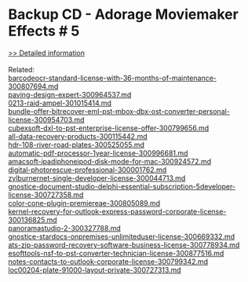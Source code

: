 # Backup CD - Adorage Moviemaker Effects # 5
[>> Detailed information](https://secure.element5.com/esales/product.html?productid=300275557&affiliateid=200057808)<br/><br/>Related:
<br />[barcodeocr-standard-license-with-36-months-of-maintenance-300807694.md](https://github.com/downloadplanet/downloadplanet/blob/main/barcodeocr-standard-license-with-36-months-of-maintenance-300807694.md)<br />[paving-design-expert-300964537.md](https://github.com/downloadplanet/downloadplanet/blob/main/paving-design-expert-300964537.md)<br />[0213-raid-ampel-301015414.md](https://github.com/downloadplanet/downloadplanet/blob/main/0213-raid-ampel-301015414.md)<br />[bundle-offer-bitrecover-eml-pst-mbox-dbx-ost-converter-personal-license-300954703.md](https://github.com/downloadplanet/downloadplanet/blob/main/bundle-offer-bitrecover-eml-pst-mbox-dbx-ost-converter-personal-license-300954703.md)<br />[cubexsoft-dxl-to-pst-enterprise-license-offer-300799656.md](https://github.com/downloadplanet/downloadplanet/blob/main/cubexsoft-dxl-to-pst-enterprise-license-offer-300799656.md)<br />[all-data-recovery-products-300115442.md](https://github.com/downloadplanet/downloadplanet/blob/main/all-data-recovery-products-300115442.md)<br />[hdr-108-river-road-plates-300525055.md](https://github.com/downloadplanet/downloadplanet/blob/main/hdr-108-river-road-plates-300525055.md)<br />[automatic-pdf-processor-1year-license-300996681.md](https://github.com/downloadplanet/downloadplanet/blob/main/automatic-pdf-processor-1year-license-300996681.md)<br />[amacsoft-ipadiphoneipod-disk-mode-for-mac-300924572.md](https://github.com/downloadplanet/downloadplanet/blob/main/amacsoft-ipadiphoneipod-disk-mode-for-mac-300924572.md)<br />[digital-photorescue-professional-300001762.md](https://github.com/downloadplanet/downloadplanet/blob/main/digital-photorescue-professional-300001762.md)<br />[zylburnernet-single-developer-license-300044713.md](https://github.com/downloadplanet/downloadplanet/blob/main/zylburnernet-single-developer-license-300044713.md)<br />[gnostice-document-studio-delphi-essential-subscription-5developer-license-300727358.md](https://github.com/downloadplanet/downloadplanet/blob/main/gnostice-document-studio-delphi-essential-subscription-5developer-license-300727358.md)<br />[color-cone-plugin-premiereae-300805089.md](https://github.com/downloadplanet/downloadplanet/blob/main/color-cone-plugin-premiereae-300805089.md)<br />[kernel-recovery-for-outlook-express-password-corporate-license-300136825.md](https://github.com/downloadplanet/downloadplanet/blob/main/kernel-recovery-for-outlook-express-password-corporate-license-300136825.md)<br />[panoramastudio-2-300327788.md](https://github.com/downloadplanet/downloadplanet/blob/main/panoramastudio-2-300327788.md)<br />[gnostice-stardocs-onpremises-unlimiteduser-license-300669332.md](https://github.com/downloadplanet/downloadplanet/blob/main/gnostice-stardocs-onpremises-unlimiteduser-license-300669332.md)<br />[ats-zip-password-recovery-software-business-license-300778934.md](https://github.com/downloadplanet/downloadplanet/blob/main/ats-zip-password-recovery-software-business-license-300778934.md)<br />[esofttools-nsf-to-pst-converter-technician-license-300877516.md](https://github.com/downloadplanet/downloadplanet/blob/main/esofttools-nsf-to-pst-converter-technician-license-300877516.md)<br />[notes-contacts-to-outlook-corporate-license-300799342.md](https://github.com/downloadplanet/downloadplanet/blob/main/notes-contacts-to-outlook-corporate-license-300799342.md)<br />[loc00204-plate-91000-layout-private-300727313.md](https://github.com/downloadplanet/downloadplanet/blob/main/loc00204-plate-91000-layout-private-300727313.md)